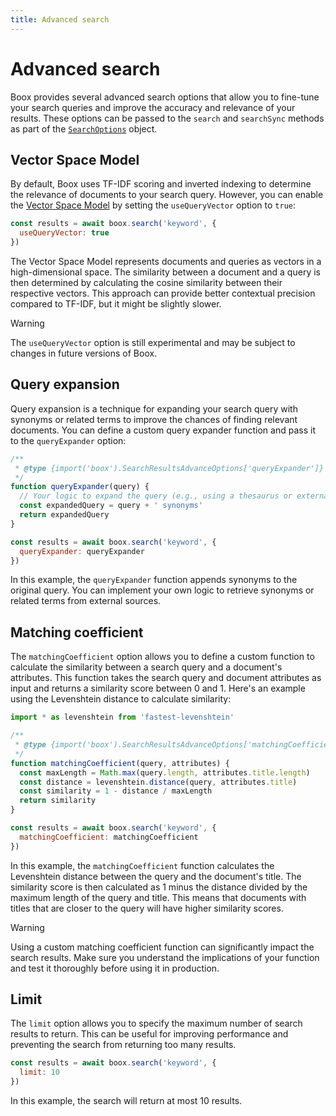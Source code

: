 ```yaml
---
title: Advanced search
---
```


# Advanced search

Boox provides several advanced search options that allow you to fine-tune your search queries and improve the accuracy and relevance of your results. These options can be passed to the `search` and `searchSync` methods as part of the [`SearchOptions`](./configuration.html#searchresultsadvanceoptions) object.

## Vector Space Model

By default, Boox uses TF-IDF scoring and inverted indexing to determine the relevance of documents to your search query. However, you can enable the [Vector Space Model](https://en.wikipedia.org/wiki/Vector_space_model) by setting the `useQueryVector` option to `true`:

```js
const results = await boox.search('keyword', {
  useQueryVector: true
})
```

The Vector Space Model represents documents and queries as vectors in a high-dimensional space. The similarity between a document and a query is then determined by calculating the cosine similarity between their respective vectors. This approach can provide better contextual precision compared to TF-IDF, but it might be slightly slower.

> [!WARNING]
> The `useQueryVector` option is still experimental and may be subject to changes in future versions of Boox.

## Query expansion

Query expansion is a technique for expanding your search query with synonyms or related terms to improve the chances of finding relevant documents. You can define a custom query expander function and pass it to the `queryExpander` option:

```js
/**
 * @type {import('boox').SearchResultsAdvanceOptions['queryExpander']}
 */
function queryExpander(query) {
  // Your logic to expand the query (e.g., using a thesaurus or external API)
  const expandedQuery = query + ' synonyms'
  return expandedQuery
}

const results = await boox.search('keyword', {
  queryExpander: queryExpander
})
```

In this example, the `queryExpander` function appends synonyms to the original query. You can implement your own logic to retrieve synonyms or related terms from external sources.

## Matching coefficient

The `matchingCoefficient` option allows you to define a custom function to calculate the similarity between a search query and a document's attributes. This function takes the search query and document attributes as input and returns a similarity score between 0 and 1. Here's an example using the Levenshtein distance to calculate similarity:

```js
import * as levenshtein from 'fastest-levenshtein'

/**
 * @type {import('boox').SearchResultsAdvanceOptions['matchingCoefficient']}
 */
function matchingCoefficient(query, attributes) {
  const maxLength = Math.max(query.length, attributes.title.length)
  const distance = levenshtein.distance(query, attributes.title)
  const similarity = 1 - distance / maxLength
  return similarity
}

const results = await boox.search('keyword', {
  matchingCoefficient: matchingCoefficient
})
```

In this example, the `matchingCoefficient` function calculates the Levenshtein distance between the query and the document's title. The similarity score is then calculated as 1 minus the distance divided by the maximum length of the query and title. This means that documents with titles that are closer to the query will have higher similarity scores.

> [!WARNING]
> Using a custom matching coefficient function can significantly impact the search results. Make sure you understand the implications of your function and test it thoroughly before using it in production.

## Limit

The `limit` option allows you to specify the maximum number of search results to return. This can be useful for improving performance and preventing the search from returning too many results.

```js
const results = await boox.search('keyword', {
  limit: 10
})
```

In this example, the search will return at most 10 results.
